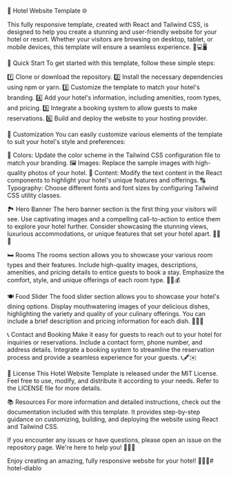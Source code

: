 🏨 Hotel Website Template 🌐

This fully responsive template, created with React and Tailwind CSS, is designed to help you create a stunning and user-friendly website for your hotel or resort. Whether your visitors are browsing on desktop, tablet, or mobile devices, this template will ensure a seamless experience. 📱💻🖥️

🚀 Quick Start
To get started with this template, follow these simple steps:

1️⃣ Clone or download the repository.
2️⃣ Install the necessary dependencies using npm or yarn.
3️⃣ Customize the template to match your hotel's branding.
4️⃣ Add your hotel's information, including amenities, room types, and pricing.
5️⃣ Integrate a booking system to allow guests to make reservations.
6️⃣ Build and deploy the website to your hosting provider.

🎨 Customization
You can easily customize various elements of the template to suit your hotel's style and preferences:

🎈 Colors: Update the color scheme in the Tailwind CSS configuration file to match your branding.
🖼️ Images: Replace the sample images with high-quality photos of your hotel.
📝 Content: Modify the text content in the React components to highlight your hotel's unique features and offerings.
🔠 Typography: Choose different fonts and font sizes by configuring Tailwind CSS utility classes.

🏞️ Hero Banner
The hero banner section is the first thing your visitors will see. Use captivating images and a compelling call-to-action to entice them to explore your hotel further. Consider showcasing the stunning views, luxurious accommodations, or unique features that set your hotel apart. 🌅🌇🌄

🛏️ Rooms
The rooms section allows you to showcase your various room types and their features. Include high-quality images, descriptions, amenities, and pricing details to entice guests to book a stay. Emphasize the comfort, style, and unique offerings of each room type. 🛌💼💰

🍽️ Food Slider
The food slider section allows you to showcase your hotel's dining options. Display mouthwatering images of your delicious dishes, highlighting the variety and quality of your culinary offerings. You can include a brief description and pricing information for each dish. 🍔🍕🥗

📞 Contact and Booking
Make it easy for guests to reach out to your hotel for inquiries or reservations. Include a contact form, phone number, and address details. Integrate a booking system to streamline the reservation process and provide a seamless experience for your guests. 📞🖋️✉️

🔐 License
This Hotel Website Template is released under the MIT License. Feel free to use, modify, and distribute it according to your needs. Refer to the LICENSE file for more details.

📚 Resources
For more information and detailed instructions, check out the documentation included with this template. It provides step-by-step guidance on customizing, building, and deploying the website using React and Tailwind CSS.

If you encounter any issues or have questions, please open an issue on the repository page. We're here to help you! 💬👨‍💻

Enjoy creating an amazing, fully responsive website for your hotel! 🌟✨🏨#   h o t e l - d i a b l o  
 